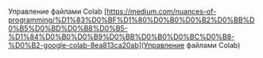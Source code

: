 Управление файлами Colab 
[https://medium.com/nuances-of-programming/%D1%83%D0%BF%D1%80%D0%B0%D0%B2%D0%BB%D0%B5%D0%BD%D0%B8%D0%B5-%D1%84%D0%B0%D0%B9%D0%BB%D0%B0%D0%BC%D0%B8-%D0%B2-google-colab-8ea813ca20ab](Управление файлами Colab)
